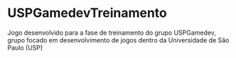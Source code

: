 # USPGamedevTreinamento
Jogo desenvolvido para a fase de treinamento do grupo USPGamedev, grupo focado em desenvolvimento de jogos dentro da Universidade de São Paulo (USP)

